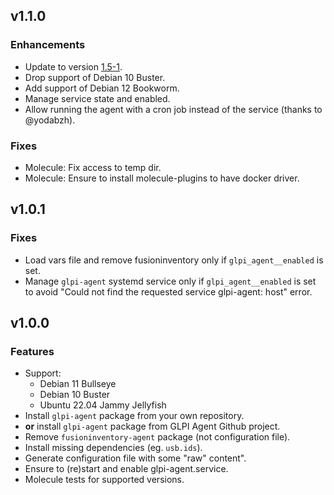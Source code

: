 ## v1.1.0
### Enhancements
* Update to version [1.5-1](https://github.com/glpi-project/glpi-agent/releases/tag/1.5).
* Drop support of Debian 10 Buster.
* Add support of Debian 12 Bookworm.
* Manage service state and enabled.
* Allow running the agent with a cron job instead of the service (thanks to @yodabzh).

### Fixes
* Molecule: Fix access to temp dir.
* Molecule: Ensure to install molecule-plugins to have docker driver.

## v1.0.1

### Fixes
* Load vars file and remove fusioninventory only if `glpi_agent__enabled` is set.
* Manage `glpi-agent` systemd service only if `glpi_agent__enabled` is set to
  avoid "Could not find the requested service glpi-agent: host" error.

## v1.0.0

### Features
* Support:
  * Debian 11 Bullseye
  * Debian 10 Buster
  * Ubuntu 22.04 Jammy Jellyfish
* Install `glpi-agent` package from your own repository.
* **or** install `glpi-agent` package from GLPI Agent Github project.
* Remove `fusioninventory-agent` package (not configuration file).
* Install missing dependencies (eg. `usb.ids`).
* Generate configuration file with some "raw" content".
* Ensure to (re)start and enable glpi-agent.service.
* Molecule tests for supported versions.
